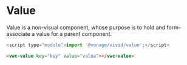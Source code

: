 # Value

Value is a non-visual component, whose purpose is to hold and form-associate a value for a parent component.

```js
<script type="module">import '@vonage/vivid/value';</script>
```

```html preview
<vwc-value key="key" value="value"></vwc-value>
```

